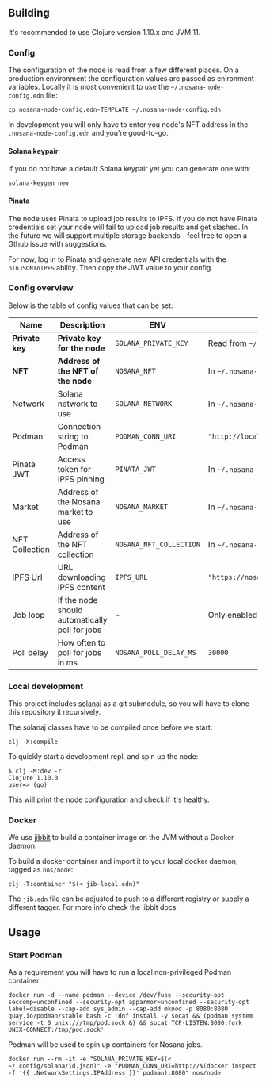 ## Building

It's recommended to use Clojure version 1.10.x and JVM 11.

### Config

The configuration of the node is read from a few different places. On
a production environment the configuration values are passed as
enironment variables. Locally it is most convenient to use the
`~/.nosana-node-config.edn` file:

```
cp nosana-node-config.edn-TEMPLATE ~/.nosana-node-config.edn
```

In development you will only have to enter you node's NFT address in
the `.nosana-node-config.edn` and you're good-to-go.

#### Solana keypair

If you do not have a default Solana keypair yet you can generate one
with:

```
solana-keygen new
```

#### Pinata

The node uses Pinata to upload job results to IPFS. If you do not have
Pinata credentials set your node will fail to upload job results and
get slashed. In the future we will support multiple storage backends -
feel free to open a Gthub issue with suggestions.

For now, log in to Pinata and generate new API credentials with the
`pinJSONToIPFS` ability. Then copy the JWT value to your config.

### Config overview

Below is the table of config values that can be set:

| Name            | Description                                    | ENV                     | Default                                |
|-----------------|------------------------------------------------|-------------------------|----------------------------------------|
| **Private key** | **Private key for the node**                   | `SOLANA_PRIVATE_KEY`    | Read from `~/.config/solana/id.jon`    |
| **NFT**         | **Address of the NFT of the node**             | `NOSANA_NFT`            | In `~/.nosana-node-config.edn`         |
| Network         | Solana network to use                          | `SOLANA_NETWORK`        | In `~/.nosana-node-config.edn`         |
| Podman          | Connection string to Podman                    | `PODMAN_CONN_URI`       | `"http://localhost8080"`               |
| Pinata JWT      | Access token for IPFS pinning                  | `PINATA_JWT`            | In `~/.nosana-node-config.edn`         |
| Market          | Address of the Nosana market to use            | `NOSANA_MARKET`         | In `~/.nosana-node-config.edn`         |
| NFT Collection  | Address of the NFT collection                  | `NOSANA_NFT_COLLECTION` | In `~/.nosana-node-config.edn`         |
| IPFS Url        | URL downloading IPFS content                   | `IPFS_URL`              | `"https://nosana.mypinata.cloud/ipfs"` |
| Job loop        | If the node should automatically poll for jobs | -                       | Only enabled in `prod`                 |
| Poll delay      | How often to poll for jobs in ms               | `NOSANA_POLL_DELAY_MS`  | `30000`                                |

### Local development

This project includes [solanaj](https://github.com/p2p-org/solanaj) as
a git submodule, so you will have to clone this repository it
recursively.

The solanaj classes have to be compiled once before we start:

```
clj -X:compile
```

To quickly start a development repl, and spin up the node:

```
$ clj -M:dev -r
Clojure 1.10.0
user=> (go)
```

This will print the node configuration and check if it's healthy.

### Docker

We use [jibbit](https://github.com/atomisthq/jibbit) to build a
container image on the JVM without a Docker daemon.

To build a docker container and import it to your local docker daemon,
tagged as `nos/node`:

```
clj -T:container "$(< jib-local.edn)"
```

The `jib.edn` file can be adjusted to push to a different registry or
supply a different tagger. For more info check the jibbit docs.

## Usage

### Start Podman

As a requirement you will have to run a local non-privileged Podman container:

```
docker run -d --name podman --device /dev/fuse --security-opt seccomp=unconfined --security-opt apparmor=unconfined --security-opt label=disable --cap-add sys_admin --cap-add mknod -p 8080:8080 quay.io/podman/stable bash -c 'dnf install -y socat && (podman system service -t 0 unix:///tmp/pod.sock &) && socat TCP-LISTEN:8080,fork UNIX-CONNECT:/tmp/pod.sock'
```

Podman will be used to spin up containers for Nosana jobs.



```
docker run --rm -it -e "SOLANA_PRIVATE_KEY=$(< ~/.config/solana/id.json)" -e "PODMAN_CONN_URI=http://$(docker inspect -f '{{ .NetworkSettings.IPAddress }}' podman):8080" nos/node
```
